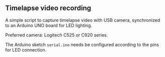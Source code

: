 ## Timelapse video recording

A simple script to capture timelapse video with USB camera, synchronized to an Arduino UNO board for LED lighting.

Preferred camera: Logitech C525 or C920 series.

The Arduino sketch `serial.ino` needs be configured according to the pins for LED connection.
